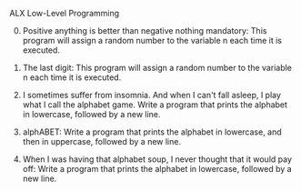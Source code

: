 ALX Low-Level Programming

0. Positive anything is better than negative nothing
mandatory: This program will assign a random number to the variable n each time it is executed.
 
1. The last digit: This program will assign a random number to the variable n each time it is executed. 

2. I sometimes suffer from insomnia. And when I can't fall asleep, I play what I call the alphabet game. Write a program that prints the alphabet in lowercase, followed by a new line.

3. alphABET: Write a program that prints the alphabet in lowercase, and then in uppercase, followed by a new line.

4. When I was having that alphabet soup, I never thought that it would pay off: Write a program that prints the alphabet in lowercase, followed by a new line.


